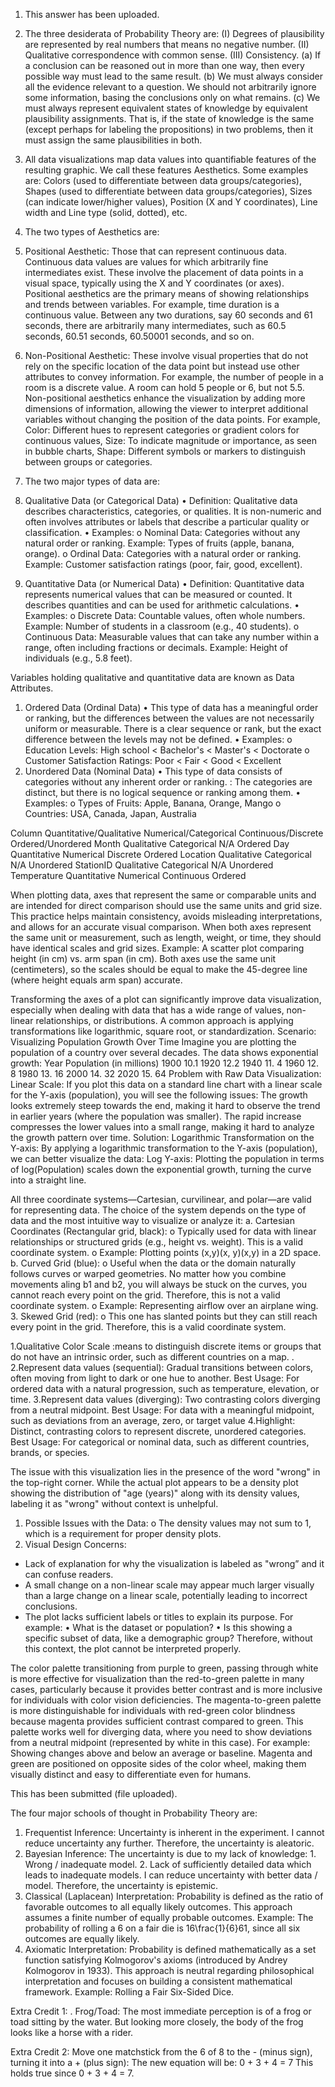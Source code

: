 1. This answer has been uploaded.   

2. The three desiderata of Probability Theory are:
(I) Degrees of plausibility are represented by real numbers that means no negative number. 
(II) Qualitative correspondence with common sense.
(III) Consistency.
(a) If a conclusion can be reasoned out in more than one way, then every possible way must lead to the same result.
(b) We must always consider all the evidence relevant to a question. We should not arbitrarily ignore some information, basing the conclusions only on what remains.
(c) We must always represent equivalent states of knowledge by equivalent plausibility assignments. That is, if the state of knowledge is the same (except perhaps for labeling the propositions) in two problems, then it must assign the same plausibilities in both.  

3. All data visualizations map data values into quantifiable features of the resulting graphic. We call these features Aesthetics. Some examples are: Colors (used to differentiate between data groups/categories), Shapes (used to differentiate between data groups/categories),  Sizes (can indicate lower/higher values), Position (X and Y coordinates), Line width and Line type (solid, dotted), etc.   

4. The two types of Aesthetics are: 
1. Positional Aesthetic: Those that can represent continuous data. Continuous data values are values for which arbitrarily fine intermediates exist. These involve the placement of data points in a visual space, typically using the X and Y coordinates (or axes). Positional aesthetics are the primary means of showing relationships and trends between variables.
For example, time duration is a continuous value. Between any two durations, say 60 seconds and 61 seconds, there are arbitrarily many intermediates, such as 60.5 seconds, 60.51 seconds, 60.50001 seconds, and so on. 
2. Non-Positional Aesthetic: These involve visual properties that do not rely on the specific location of the data point but instead use other attributes to convey information.
For example, the number of people in a room is a discrete value. A room can hold 5 people or 6, but not 5.5. Non-positional aesthetics enhance the visualization by adding more dimensions of information, allowing the viewer to interpret additional variables without changing the position of the data points. For example, Color: Different hues to represent categories or gradient colors for continuous values, Size: To indicate magnitude or importance, as seen in bubble charts, Shape: Different symbols or markers to distinguish between groups or categories.

5. The two major types of data are:
1. Qualitative Data (or Categorical Data)
•	Definition: Qualitative data describes characteristics, categories, or qualities. It is non-numeric and often involves attributes or labels that describe a particular quality or classification.
•	Examples:
o	Nominal Data: Categories without any natural order or ranking. Example: Types of fruits (apple, banana, orange).
o	Ordinal Data: Categories with a natural order or ranking. Example: Customer satisfaction ratings (poor, fair, good, excellent).
2. Quantitative Data (or Numerical Data)
•	Definition: Quantitative data represents numerical values that can be measured or counted. It describes quantities and can be used for arithmetic calculations.
•	Examples:
o	Discrete Data: Countable values, often whole numbers. Example: Number of students in a classroom (e.g., 40 students).
o	Continuous Data: Measurable values that can take any number within a range, often including fractions or decimals. Example: Height of individuals (e.g., 5.8 feet).

Variables holding qualitative and quantitative data are known as Data Attributes.  

1. Ordered Data (Ordinal Data)
•	This type of data has a meaningful order or ranking, but the differences between the values are not necessarily uniform or measurable. There is a clear sequence or rank, but the exact difference between the levels may not be defined.
•	Examples:
o	Education Levels: High school < Bachelor's < Master's < Doctorate
o	Customer Satisfaction Ratings: Poor < Fair < Good < Excellent
 2. Unordered Data (Nominal Data)
•	This type of data consists of categories without any inherent order or ranking. : The categories are distinct, but there is no logical sequence or ranking among them.
•	Examples:
o	Types of Fruits: Apple, Banana, Orange, Mango
o	Countries: USA, Canada, Japan, Australia

Column	Quantitative/Qualitative	Numerical/Categorical	Continuous/Discrete	Ordered/Unordered
Month	  Qualitative	                Categorical	              N/A	            Ordered
Day	    Quantitative	              Numerical	              Discrete	        Ordered
Location Qualitative	              Categorical	              N/A	            Unordered
StationID Qualitative	              Categorical	              N/A	            Unordered
Temperature	Quantitative	          Numerical	              Continuous	      Ordered

When plotting data, axes that represent the same or comparable units and are intended for direct comparison should use the same units and grid size. This practice helps maintain consistency, avoids misleading interpretations, and allows for an accurate visual comparison. When both axes represent the same unit or measurement, such as length, weight, or time, they should have identical scales and grid sizes. Example: A scatter plot comparing height (in cm) vs. arm span (in cm). Both axes use the same unit (centimeters), so the scales should be equal to make the 45-degree line (where height equals arm span) accurate.

Transforming the axes of a plot can significantly improve data visualization, especially when dealing with data that has a wide range of values, non-linear relationships, or distributions. A common approach is applying transformations like logarithmic, square root, or standardization. Scenario: Visualizing Population Growth Over Time
Imagine you are plotting the population of a country over several decades. The data shows exponential growth:
Year	Population (in millions)
1900	10.1
1920	12.2
1940	11.	4
1960	12.	8
1980	13.	16
2000	14.	32
2020	15.	64
Problem with Raw Data Visualization:
Linear Scale: If you plot this data on a standard line chart with a linear scale for the Y-axis (population), you will see the following issues:
The growth looks extremely steep towards the end, making it hard to observe the trend in earlier years (where the population was smaller).
The rapid increase compresses the lower values into a small range, making it hard to analyze the growth pattern over time.
Solution: Logarithmic Transformation on the Y-axis:
By applying a logarithmic transformation to the Y-axis (population), we can better visualize the data:
Log Y-axis: Plotting the population in terms of log⁡(Population) scales down the exponential growth, turning the curve into a straight line.

All three coordinate systems—Cartesian, curvilinear, and polar—are valid for representing data. The choice of the system depends on the type of data and the most intuitive way to visualize or analyze it:
a.	Cartesian Coordinates (Rectangular grid, black):
o	Typically used for data with linear relationships or structured grids (e.g., height vs. weight). This is a valid coordinate system.
o	Example: Plotting points (x,y)(x, y)(x,y) in a 2D space.
b.	Curved Grid (blue):
o	Useful when the data or the domain naturally follows curves or warped geometries. No matter how you combine movements aling b1 and b2, you will always be stuck on the curves, you cannot reach every point on the grid. Therefore, this is not a valid coordinate system.
o	Example: Representing airflow over an airplane wing.
3.	Skewed Grid (red):
o	This one has slanted points but they can still reach every point in the grid. Therefore, this is a valid coordinate system.

1.Qualitative Color Scale :means to distinguish discrete items or groups that do not have an intrinsic order, such as different countries on a map. . 2.Represent data values (sequential): Gradual transitions between colors, often moving from light to dark or one hue to another. Best Usage: For ordered data with a natural progression, such as temperature, elevation, or time. 3.Represent data values (diverging): Two contrasting colors diverging from a neutral midpoint. Best Usage: For data with a meaningful midpoint, such as deviations from an average, zero, or target value 4.Highlight: Distinct, contrasting colors to represent discrete, unordered categories. Best Usage: For categorical or nominal data, such as different countries, brands, or species.

The issue with this visualization lies in the presence of the word "wrong" in the top-right corner. While the actual plot appears to be a density plot showing the distribution of "age (years)" along with its density values, labeling it as "wrong" without context is unhelpful.
1.	Possible Issues with the Data:
o	The density values may not sum to 1, which is a requirement for proper density plots.
2.	Visual Design Concerns:
- Lack of explanation for why the visualization is labeled as "wrong” and it can confuse readers. 
- A small change on a non-linear scale may appear much larger visually than a large change on a linear scale, potentially leading to incorrect conclusions. 
- The plot lacks sufficient labels or titles to explain its purpose. For example:
•	What is the dataset or population?
•	Is this showing a specific subset of data, like a demographic group?
Therefore, without this context, the plot cannot be interpreted properly.

The color palette transitioning from purple to green, passing through white is more effective for visualization than the red-to-green palette in many cases, particularly because it provides better contrast and is more inclusive for individuals with color vision deficiencies. The magenta-to-green palette is more distinguishable for individuals with red-green color blindness because magenta provides sufficient contrast compared to green. This palette works well for diverging data, where you need to show deviations from a neutral midpoint (represented by white in this case). For example: Showing changes above and below an average or baseline. Magenta and green are positioned on opposite sides of the color wheel, making them visually distinct and easy to differentiate even for humans.

This has been submitted (file uploaded).

The four major schools of thought in Probability Theory are:
1. Frequentist Inference: Uncertainty is inherent in the experiment. I cannot reduce uncertainty any further. Therefore, the uncertainty is aleatoric.
2. Bayesian Inference: The uncertainty is due to my lack of knowledge: 1. Wrong / inadequate model. 2. Lack of sufficiently detailed data which leads to inadequate models. I can reduce uncertainty with better data / model. Therefore, the uncertainty is epistemic.
3. Classical (Laplacean) Interpretation: Probability is defined as the ratio of favorable outcomes to all equally likely outcomes. This approach assumes a finite number of equally probable outcomes. Example: The probability of rolling a 6 on a fair die is 16\frac{1}{6}61, since all six outcomes are equally likely.
4. Axiomatic Interpretation: Probability is defined mathematically as a set function satisfying Kolmogorov's axioms (introduced by Andrey Kolmogorov in 1933). This approach is neutral regarding philosophical interpretation and focuses on building a consistent mathematical framework. Example: Rolling a Fair Six-Sided Dice.

Extra Credit 1: . Frog/Toad: The most immediate perception is of a frog or toad sitting by the water. But looking more closely, the body of the frog looks like a horse with a rider.  

Extra Credit 2: Move one matchstick from the 6 of 8 to the - (minus sign), turning it into a + (plus sign):
The new equation will be:
0 + 3 + 4 = 7
This holds true since 0 + 3 + 4 = 7.
